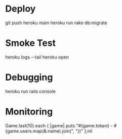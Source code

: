 # Deploy
git push heroku main
heroku run rake db:migrate

# Smoke Test
heroku logs --tail
heroku open

# Debugging
heroku run rails console

# Monitoring
Game.last(10).each { |game| puts "#{game.token} - #{game.users.map(&:name).join(", ")}" };nil